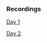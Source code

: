 ### Recordings 

[Day 1]("https://transcripts.gotomeeting.com/#/s/da85376e3aceca361515e736c5cf65f4889ee2c547bf3fd254a758d3a8133f99")

[Day 2]("https://transcripts.gotomeeting.com/#/s/4aa692febcfbd453527b0a059d1ac2f75491d6cf49fec1d6c04102de9056cc2f")
